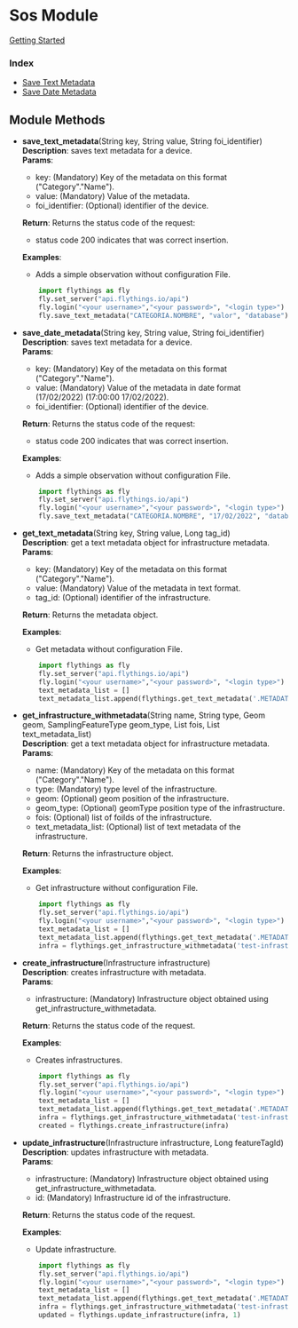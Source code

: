 # Sos Module

[Getting Started](https://github.com/flythings/python)

### Index

* [Save Text Metadata](#save_text_metadata)
* [Save Date Metadata](#save_date_metadata)

## Module Methods

- <a name="save_text_metadata"></a>**save_text_metadata**(String key, String value, String foi_identifier)    
  **Description**: saves text metadata for a device.   
  **Params**:
    - key: (Mandatory) Key of the metadata on this format ("Category"."Name").
    - value: (Mandatory) Value of the metadata.
    - foi_identifier: (Optional) identifier of the device.

  **Return**: Returns the status code of the request:
    - status code 200 indicates that was correct insertion.

  **Examples**:
    * Adds a simple observation without configuration File.
    ```PYTHON  
        import flythings as fly   
        fly.set_server("api.flythings.io/api")    
        fly.login("<your username>","<your password>", "<login type>")
        fly.save_text_metadata("CATEGORIA.NOMBRE", "valor", "database")    
    ```

- <a name="save_date_metadata"></a>**save_date_metadata**(String key, String value, String foi_identifier)    
  **Description**: saves text metadata for a device.   
  **Params**:
    - key: (Mandatory) Key of the metadata on this format ("Category"."Name").
    - value: (Mandatory) Value of the metadata in date format (17/02/2022) (17:00:00 17/02/2022).
    - foi_identifier: (Optional) identifier of the device.

  **Return**: Returns the status code of the request:
    - status code 200 indicates that was correct insertion.

  **Examples**:
    * Adds a simple observation without configuration File.
    ```PYTHON  
        import flythings as fly   
        fly.set_server("api.flythings.io/api")    
        fly.login("<your username>","<your password>", "<login type>")
        fly.save_text_metadata("CATEGORIA.NOMBRE", "17/02/2022", "database")    
    ```
  
- <a name="get_text_metadata"></a>**get_text_metadata**(String key, String value, Long tag_id)    
  **Description**: get a text metadata object for infrastructure metadata.   
  **Params**:
    - key: (Mandatory) Key of the metadata on this format ("Category"."Name").
    - value: (Mandatory) Value of the metadata in text format.
    - tag_id: (Optional) identifier of the infrastructure.

  **Return**: Returns the metadata object.

  **Examples**:
    * Get metadata without configuration File.
    ```PYTHON  
        import flythings as fly   
        fly.set_server("api.flythings.io/api")    
        fly.login("<your username>","<your password>", "<login type>")
        text_metadata_list = []
        text_metadata_list.append(flythings.get_text_metadata('.METADATA_TEST', 'test-metadata'))   
    ```

- <a name="get_infrastructure_withmetadata"></a>**get_infrastructure_withmetadata**(String name, String type, Geom geom, SamplingFeatureType geom_type, List<Long> fois, List<Metadata> text_metadata_list)    
  **Description**: get a text metadata object for infrastructure metadata.   
  **Params**:
    - name: (Mandatory) Key of the metadata on this format ("Category"."Name").
    - type: (Mandatory) type level of the infrastructure.
    - geom: (Optional) geom position of the infrastructure.
    - geom_type: (Optional) geomType position type of the infrastructure.
    - fois: (Optional) list of foiIds of the infrastructure.
    - text_metadata_list: (Optional) list of text metadata of the infrastructure.

  **Return**: Returns the infrastructure object.

  **Examples**:
    * Get infrastructure without configuration File.
    ```PYTHON  
        import flythings as fly   
        fly.set_server("api.flythings.io/api")    
        fly.login("<your username>","<your password>", "<login type>")
        text_metadata_list = []
        text_metadata_list.append(flythings.get_text_metadata('.METADATA_TEST', 'test-metadata'))
        infra = flythings.get_infrastructure_withmetadata('test-infrastructure', 'MILKCHAIN_FARM', None, None, None, text_metadata_list)
   
    ```
  
- <a name="create_infrastructure"></a>**create_infrastructure**(Infrastructure infrastructure)    
  **Description**: creates infrastructure with metadata.   
  **Params**:
    - infrastructure: (Mandatory) Infrastructure object obtained using get_infrastructure_withmetadata.

  **Return**: Returns the status code of the request.

  **Examples**:
    * Creates infrastructures.
    ```PYTHON  
        import flythings as fly   
        fly.set_server("api.flythings.io/api")    
        fly.login("<your username>","<your password>", "<login type>")
        text_metadata_list = []
        text_metadata_list.append(flythings.get_text_metadata('.METADATA_TEST', 'test-metadata'))
        infra = flythings.get_infrastructure_withmetadata('test-infrastructure', 'MILKCHAIN_FARM', None, None, None, text_metadata_list)
        created = flythings.create_infrastructure(infra)
    ```

- <a name="update_infrastructure"></a>**update_infrastructure**(Infrastructure infrastructure, Long featureTagId)    
  **Description**: updates infrastructure with metadata.   
  **Params**:
    - infrastructure: (Mandatory) Infrastructure object obtained using get_infrastructure_withmetadata.
    - id: (Mandatory) Infrastructure id of the infrastructure.

  **Return**: Returns the status code of the request.

  **Examples**:
    * Update infrastructure.
    ```PYTHON  
        import flythings as fly   
        fly.set_server("api.flythings.io/api")    
        fly.login("<your username>","<your password>", "<login type>")
        text_metadata_list = []
        text_metadata_list.append(flythings.get_text_metadata('.METADATA_TEST', 'test-metadata'))
        infra = flythings.get_infrastructure_withmetadata('test-infrastructure', 'MILKCHAIN_FARM', None, None, None, text_metadata_list)
        updated = flythings.update_infrastructure(infra, 1)
    ```